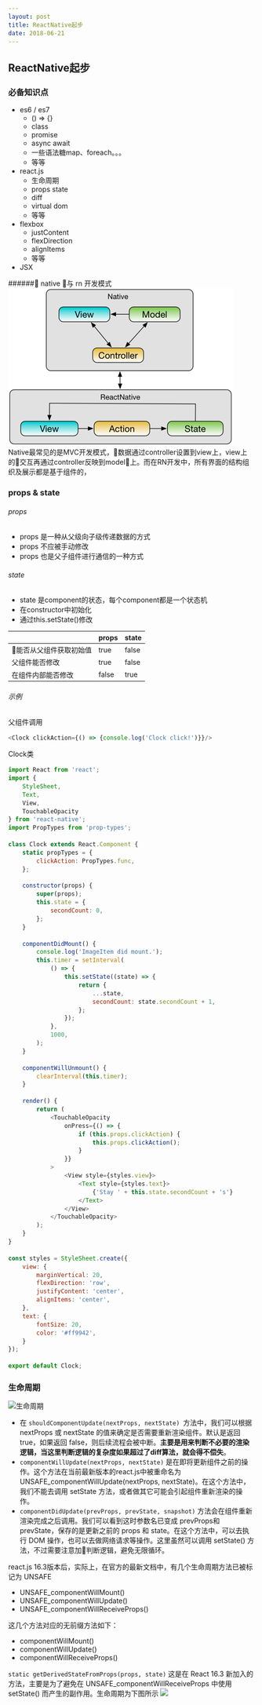 ```yaml
---
layout: post
title: ReactNative起步
date: 2018-06-21
---
```


## ReactNative起步

### 必备知识点
- es6 / es7
    - () => {}
    - class
    - promise
    - async await
    - 一些语法糖map、foreach。。。
    - 等等
- react.js
    - 生命周期
    - props state
    - diff
    - virtual dom
    - 等等
- flexbox
    - justContent
    - flexDirection
    - alignItems 
    - 等等
- JSX

###### native 与 rn 开发模式
![模式对比](./structure.png)
Native最常见的是MVC开发模式，数据通过controller设置到view上，view上的交互再通过controller反映到model上。而在RN开发中，所有界面的结构组织及展示都是基于组件的，

### props & state
###### props
- props 是一种从父级向子级传递数据的方式
- props 不应被手动修改
- props 也是父子组件进行通信的一种方式
###### state
- state 是component的状态，每个component都是一个状态机
- 在constructor中初始化
- 通过this.setState()修改

||props|state|
|-----|----|---|
|能否从父组件获取初始值|true|false|
|父组件能否修改|true|false|
|在组件内部能否修改|false|true|

###### 示例
父组件调用
```js
<Clock clickAction={() => {console.log('Clock click!')}}/>
```
Clock类
```js
import React from 'react';
import {
    StyleSheet,
    Text,
    View,
    TouchableOpacity
} from 'react-native';
import PropTypes from 'prop-types';

class Clock extends React.Component {
    static propTypes = {
        clickAction: PropTypes.func,
    };

    constructor(props) {
        super(props);
        this.state = {
            secondCount: 0,
        };
    }

    componentDidMount() {
        console.log('ImageItem did mount.');
        this.timer = setInterval(
            () => {
                this.setState((state) => {
                    return {
                        ...state,
                        secondCount: state.secondCount + 1,
                    };
                });
            },
            1000,
        );
    }

    componentWillUnmount() {
        clearInterval(this.timer);
    }

    render() {
        return (
            <TouchableOpacity
                onPress={() => {
                    if (this.props.clickAction) {
                        this.props.clickAction();
                    }
                }}
            >
                <View style={styles.view}>
                    <Text style={styles.text}>
                        {'Stay ' + this.state.secondCount + 's'}
                    </Text>
                </View>
            </TouchableOpacity>
        );
    }
}

const styles = StyleSheet.create({
    view: {
        marginVertical: 20,
        flexDirection: 'row',
        justifyContent: 'center',
        alignItems: 'center',
    },
    text: {
        fontSize: 20,
        color: '#ff9942',
    }
});

export default Clock;
```

### 生命周期
![生命周期](https://mmbiz.qpic.cn/mmbiz_png/3QD99b9DjVHwjmmpXSxpIwR7mJW6LDEiamP37KMNTmQVz166IrLpAY0P1d12vyYYpMCwn82aLydGZzYL2Xraajg/640?wx_fmt=png&tp=webp&wxfrom=5&wx_lazy=1)
- 在 ```shouldComponentUpdate(nextProps, nextState) ```方法中，我们可以根据 nextProps 或 nextState 的值来确定是否需要重新渲染组件。默认是返回 true，如果返回 false，则后续流程会被中断。**主要是用来判断不必要的渲染逻辑，当这里判断逻辑的复杂度如果超过了diff算法，就会得不偿失**。
- ```componentWillUpdate(nextProps, nextState)``` 是在即将更新组件之前的操作。这个方法在当前最新版本的react.js中被重命名为 UNSAFE_componentWillUpdate(nextProps, nextState)。在这个方法中，我们不能去调用 setState 方法，或者做其它可能会引起组件重新渲染的操作。
- ```componentDidUpdate(prevProps, prevState, snapshot)``` 方法会在组件重新渲染完成之后调用。我们可以看到这时参数名已变成 prevProps和 prevState，保存的是更新之前的 props 和 state。在这个方法中，可以去执行 DOM 操作，也可以去做网络请求等操作。这里虽然可以调用 setState() 方法，不过需要注意加判断逻辑，避免无限循环。

react.js 16.3版本后，实际上，在官方的最新文档中，有几个生命周期方法已被标记为 UNSAFE
- UNSAFE_componentWillMount()
- UNSAFE_componentWillUpdate()
- UNSAFE_componentWillReceiveProps()

这几个方法对应的无前缀方法如下：
- componentWillMount()
- componentWillUpdate()
- componentWillReceiveProps()

```static getDerivedStateFromProps(props, state)```
这是在 React 16.3 新加入的方法，主要是为了避免在 UNSAFE_componentWillReceiveProps 中使用 setState() 而产生的副作用。生命周期为下图所示
![](http://upload-images.jianshu.io/upload_images/3790386-b0c8a024d0ae1f80.png?imageMogr2/auto-orient/strip%7CimageView2/2/w/1240)

